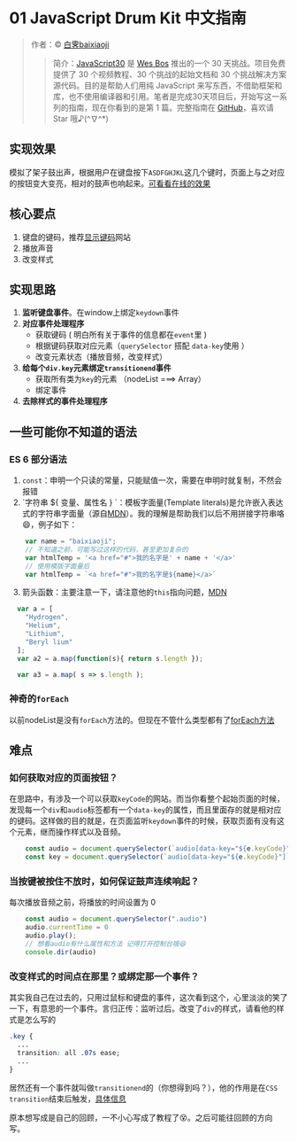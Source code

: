 # 01 JavaScript Drum Kit 中文指南

> 作者：© [白霁baixiaoji](https://github.com/baixiaoji)
> 
> > 简介：[JavaScript30](https://javascript30.com) 是 [Wes Bos](https://github.com/wesbos) 推出的一个 30 天挑战。项目免费提供了 30 个视频教程、30 个挑战的起始文档和 30 个挑战解决方案源代码。目的是帮助人们用纯 JavaScript 来写东西，不借助框架和库，也不使用编译器和引用。笔者是完成30天项目后，开始写这一系列的指南，现在你看到的是第 1 篇。完整指南在 [GitHub](https://github.com/baixiaoji/JavaScript30)，喜欢请 Star 哦♪(^∇^*)

## 实现效果

模拟了架子鼓出声，根据用户在键盘按下`ASDFGHJKL`这几个键时，页面上与之对应的按钮变大变亮，相对的鼓声也响起来。[可看看在线的效果](https://baixiaoji.github.io/JavaScript30/01%20-%20JavaScript%20Drum%20Kit/index-baixiaoji.html)

## 核心要点

1. 键盘的键码，推荐[显示键码](http://keycode.info/)网站
2. 播放声音
3. 改变样式

## 实现思路
1. **监听键盘事件**。在window上绑定`keydown`事件
2. **对应事件处理程序**
   - 获取键码 ( 明白所有关于事件的信息都在`event`里 )
   - 根据键码获取对应元素（`querySelector` 搭配 `data-key`使用 ）
   - 改变元素状态（播放音频，改变样式）
3. **给每个`div.key`元素绑定`transitionend`事件**
   - 获取所有类为`key`的元素 （nodeList  ===> Array）
   - 绑定事件
4. **去除样式的事件处理程序**

## 一些可能你不知道的语法

### ES 6 部分语法

1. `const`：申明一个只读的常量，只能赋值一次，需要在申明时就复制，不然会报错
2. \`字符串 ${ 变量、属性名 } \`：模板字面量(Template literals)是允许嵌入表达式的字符串字面量（源自[MDN](https://developer.mozilla.org/zh-CN/docs/Web/JavaScript/Reference/template_strings)）。我的理解是帮助我们以后不用拼接字符串咯😄，例子如下：

```Javascript
	var name = "baixiaoji";
	// 不知道之前，可能写过这样的代码，甚至更加复杂的
	var htmlTemp = '<a href="#">我的名字是' + name + '</a>'
	// 使用模版字面量后
	var htmlTemp = `<a href="#">我的名字是${name}</a>`
```
3. 箭头函数：主要注意一下，请注意他的`this`指向问题，[MDN](https://developer.mozilla.org/zh-CN/docs/Web/JavaScript/Reference/Functions/Arrow_functions)
```JavaScript
  var a = [
    "Hydrogen",
    "Helium",
    "Lithium",
    "Beryl lium"
  ];
  var a2 = a.map(function(s){ return s.length });

  var a3 = a.map( s => s.length );
```
### 神奇的`forEach`
以前nodeList是没有`forEach`方法的。但现在不管什么类型都有了[forEach方法](https://developer.mozilla.org/zh-CN/search?q=forEach)

## 难点
### 如何获取对应的页面按钮？
在思路中，有涉及一个可以获取`keyCode`的网站。而当你看整个起始页面的时候，发现每一个`div`和`audio`标签都有一个`data-key`的属性，而且里面存的就是相对应的键码。这样做的目的就是，在页面监听`keydown`事件的时候，获取页面有没有这个元素，继而操作样式以及音频。
```JavaScript
	const audio = document.querySelector(`audio[data-key="${e.keyCode}"]`)
	const key = document.querySelector(`audio[data-key="${e.keyCode}"]`)
```
### 当按键被按住不放时，如何保证鼓声连续响起？
每次播放音频之前，将播放的时间设置为 0
```JavaScript
	const audio = document.querySelector(".audio")
	audio.currentTime = 0
	audio.play();
	// 想看audio有什么属性和方法 记得打开控制台哦😆
	console.dir(audio)
```
### 改变样式的时间点在那里？或绑定那一个事件？
其实我自己在过去的，只用过鼠标和键盘的事件，这次看到这个，心里淡淡的笑了一下，有意思的一个事件。言归正传：监听过后。改变了`div`的样式，请看他的样式是怎么写的
```CSS
.key {
  ...
  transition: all .07s ease;
  ...
}
```
居然还有一个事件就叫做`transitionend`的（你想得到吗？），他的作用是在`CSS transition`结束后触发，[具体信息](https://developer.mozilla.org/zh-CN/docs/Web/Events/transitionend)

原本想写成是自己的回顾，一不小心写成了教程了😵。之后可能往回顾的方向写。


